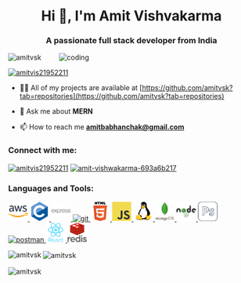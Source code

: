 <h1 align="center">Hi 👋, I'm Amit Vishvakarma</h1>
<h3 align="center">A passionate full stack developer from India</h3>

<img align='right' alt='coding' width='400' src='https://github.com/amitvsk/DSA-practice/blob/dsa/usergithub.gif'>
<p align="left"> <img src="https://komarev.com/ghpvc/?username=amitvsk&label=Profile%20views&color=0e75b6&style=flat" alt="amitvsk" /> </p>

<p align="left"> <a href="https://twitter.com/amitvis21952211" target="blank"><img src="https://img.shields.io/twitter/follow/amitvis21952211?logo=twitter&style=for-the-badge" alt="amitvis21952211" /></a> </p>

- 👨‍💻 All of my projects are available at [https://github.com/amitvsk?tab=repositories](https://github.com/amitvsk?tab=repositories)

- 💬 Ask me about **MERN**

- 📫 How to reach me **amitbabhanchak@gmail.com**

<h3 align="left">Connect with me:</h3>
<p align="left">
<a href="https://twitter.com/amitvis21952211" target="blank"><img align="center" src="https://raw.githubusercontent.com/rahuldkjain/github-profile-readme-generator/master/src/images/icons/Social/twitter.svg" alt="amitvis21952211" height="30" width="40" /></a>
<a href="https://linkedin.com/in/amit-vishwakarma-693a6b217" target="blank"><img align="center" src="https://github.com/amitvsk/DSA-practice/blob/dsa/linkdin.gif" alt="amit-vishwakarma-693a6b217" height="30" width="40" /></a>
</p>

<h3 align="left">Languages and Tools:</h3>
<p align="left"> <a href="https://aws.amazon.com" target="_blank" rel="noreferrer"> <img src="https://raw.githubusercontent.com/devicons/devicon/master/icons/amazonwebservices/amazonwebservices-original-wordmark.svg" alt="aws" width="40" height="40"/> </a> <a href="https://www.cprogramming.com/" target="_blank" rel="noreferrer"> <img src="https://raw.githubusercontent.com/devicons/devicon/master/icons/c/c-original.svg" alt="c" width="40" height="40"/> </a> <a href="https://expressjs.com" target="_blank" rel="noreferrer"> <img src="https://raw.githubusercontent.com/devicons/devicon/master/icons/express/express-original-wordmark.svg" alt="express" width="40" height="40"/> </a> <a href="https://git-scm.com/" target="_blank" rel="noreferrer"> <img src="https://www.vectorlogo.zone/logos/git-scm/git-scm-icon.svg" alt="git" width="40" height="40"/> </a> <a href="https://www.w3.org/html/" target="_blank" rel="noreferrer"> <img src="https://raw.githubusercontent.com/devicons/devicon/master/icons/html5/html5-original-wordmark.svg" alt="html5" width="40" height="40"/> </a> <a href="https://developer.mozilla.org/en-US/docs/Web/JavaScript" target="_blank" rel="noreferrer"> <img src="https://raw.githubusercontent.com/devicons/devicon/master/icons/javascript/javascript-original.svg" alt="javascript" width="40" height="40"/> </a> <a href="https://www.linux.org/" target="_blank" rel="noreferrer"> <img src="https://raw.githubusercontent.com/devicons/devicon/master/icons/linux/linux-original.svg" alt="linux" width="40" height="40"/> </a> <a href="https://www.mongodb.com/" target="_blank" rel="noreferrer"> <img src="https://raw.githubusercontent.com/devicons/devicon/master/icons/mongodb/mongodb-original-wordmark.svg" alt="mongodb" width="40" height="40"/> </a> <a href="https://nodejs.org" target="_blank" rel="noreferrer"> <img src="https://raw.githubusercontent.com/devicons/devicon/master/icons/nodejs/nodejs-original-wordmark.svg" alt="nodejs" width="40" height="40"/> </a> <a href="https://www.photoshop.com/en" target="_blank" rel="noreferrer"> <img src="https://raw.githubusercontent.com/devicons/devicon/master/icons/photoshop/photoshop-line.svg" alt="photoshop" width="40" height="40"/> </a> <a href="https://postman.com" target="_blank" rel="noreferrer"> <img src="https://www.vectorlogo.zone/logos/getpostman/getpostman-icon.svg" alt="postman" width="40" height="40"/> </a> <a href="https://reactjs.org/" target="_blank" rel="noreferrer"> <img src="https://raw.githubusercontent.com/devicons/devicon/master/icons/react/react-original-wordmark.svg" alt="react" width="40" height="40"/> </a> <a href="https://redis.io" target="_blank" rel="noreferrer"> <img src="https://raw.githubusercontent.com/devicons/devicon/master/icons/redis/redis-original-wordmark.svg" alt="redis" width="40" height="40"/> </a> </p>

<p><img align="left" src="https://github-readme-stats.vercel.app/api/top-langs?username=amitvsk&show_icons=true&locale=en&layout=compact" alt="amitvsk" /></p>

<p>&nbsp;<img align="center" src="https://github-readme-stats.vercel.app/api?username=amitvsk&show_icons=true&locale=en" alt="amitvsk" /></p>

<p><img align="center" src="https://github-readme-streak-stats.herokuapp.com/?user=amitvsk&" alt="amitvsk" /></p>

